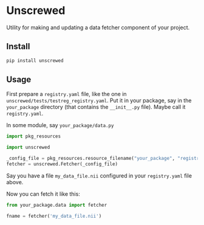 # Unscrewed

Utility for making and updating a data fetcher component of your project.

## Install

```bash
pip install unscrewed
```

## Usage

First prepare a `registry.yaml` file, like the one in
`unscrewed/tests/testreg_registry.yaml`.  Put it in your package, say in the
`your_package` directory (that contains the `__init__.py` file).  Maybe call
it `registry.yaml`.

In some module, say `your_package/data.py`

```python
import pkg_resources

import unscrewed

_config_file = pkg_resources.resource_filename("your_package", "registry.yaml")
fetcher = unscrewed.Fetcher(_config_file)
```

Say you have a file `my_data_file.nii` configured in your `registry.yaml` file above.

Now you can fetch it like this:

```python
from your_package.data import fetcher

fname = fetcher('my_data_file.nii')
```
